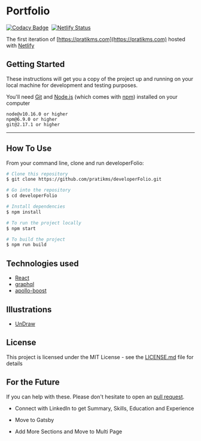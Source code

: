# Portfolio
[![Codacy Badge](https://api.codacy.com/project/badge/Grade/f59250fe74b0400990c4f219b3271156)](https://www.codacy.com/manual/pratikms/developerFolio?utm_source=github.com&amp;utm_medium=referral&amp;utm_content=pratikms/developerFolio&amp;utm_campaign=Badge_Grade)&nbsp;
[![Netlify Status](https://api.netlify.com/api/v1/badges/fd85c878-b40c-4359-bf7d-d28a003c3913/deploy-status)](https://app.netlify.com/sites/pratikms/deploys)

The first iteration of [https://pratikms.com](https://pratikms.com) hosted with [Netlify](https://www.netlify.com/)


## Getting Started 

These instructions will get you a copy of the project up and running on your local machine for development and testing purposes.

You'll need [Git](https://git-scm.com) and [Node.js](https://nodejs.org/en/download/) (which comes with [npm](http://npmjs.com)) installed on your computer

```
node@v10.16.0 or higher
npm@6.9.0 or higher
git@2.17.1 or higher
```

---

## How To Use

From your command line, clone and run developerFolio:

```bash
# Clone this repository
$ git clone https://github.com/pratikms/developerFolio.git

# Go into the repository
$ cd developerFolio

# Install dependencies
$ npm install

# To run the project locally
$ npm start

# To build the project
$ npm run build
```

## Technologies used

- [React](https://reactjs.org/)
- [graphql](https://graphql.org/) 
- [apollo-boost](https://www.apollographql.com/docs/react/get-started/) 

## Illustrations
- [UnDraw](https://undraw.co/illustrations)

## License

This project is licensed under the MIT License - see the [LICENSE.md](./LICENSE) file for details


## For the Future 
If you can help with these. Please don't hesitate to open an [pull request](https://github.com/pratikms/developerFolio/pulls).

- Connect with LinkedIn to get Summary, Skills, Education and Experience

- Move to Gatsby

- Add More Sections and Move to Multi Page

